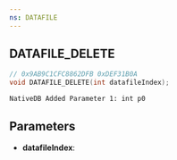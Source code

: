 ```yaml
---
ns: DATAFILE
---
```

## DATAFILE_DELETE

```c
// 0x9AB9C1CFC8862DFB 0xDEF31B0A
void DATAFILE_DELETE(int datafileIndex);
```

```
NativeDB Added Parameter 1: int p0
```


## Parameters
* **datafileIndex**: 
